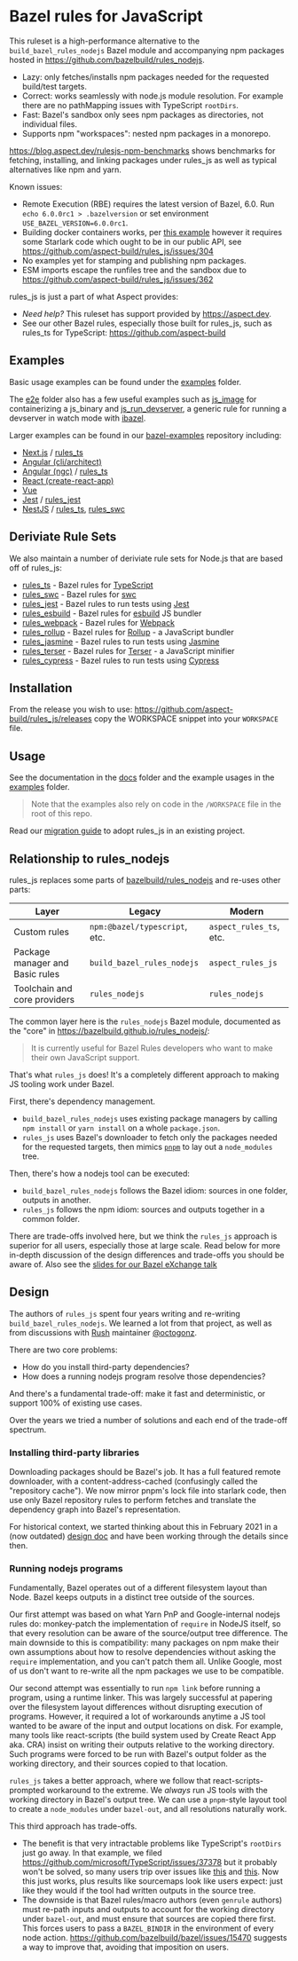# Bazel rules for JavaScript

This ruleset is a high-performance alternative to the `build_bazel_rules_nodejs` Bazel module and
accompanying npm packages hosted in https://github.com/bazelbuild/rules_nodejs.

-   Lazy: only fetches/installs npm packages needed for the requested build/test targets.
-   Correct: works seamlessly with node.js module resolution. For example there are no pathMapping issues with TypeScript `rootDirs`.
-   Fast: Bazel's sandbox only sees npm packages as directories, not individual files.
-   Supports npm "workspaces": nested npm packages in a monorepo.

<https://blog.aspect.dev/rulesjs-npm-benchmarks> shows benchmarks for fetching, installing, and linking packages under rules_js as well as typical alternatives like npm and yarn.

Known issues:

-   Remote Execution (RBE) requires the latest version of Bazel, 6.0. Run `echo 6.0.0rc1 > .bazelversion` or set environment `USE_BAZEL_VERSION=6.0.0rc1`.
-   Building docker containers works, per [this example](https://github.com/aspect-build/rules_js/tree/main/e2e/js_image) however it requires some Starlark code which ought to be in our public API, see https://github.com/aspect-build/rules_js/issues/304
-   No examples yet for stamping and publishing npm packages.
-   ESM imports escape the runfiles tree and the sandbox due to https://github.com/aspect-build/rules_js/issues/362

rules_js is just a part of what Aspect provides:

-   _Need help?_ This ruleset has support provided by https://aspect.dev.
-   See our other Bazel rules, especially those built for rules_js, such as rules_ts for TypeScript: https://github.com/aspect-build

## Examples

Basic usage examples can be found under the [examples](https://github.com/aspect-build/rules_js/tree/main/examples) folder.

The [e2e]() folder also has a few useful examples such as [js_image](https://github.com/aspect-build/rules_js/tree/main/e2e/js_image) for containerizing a js_binary and [js_run_devserver](https://github.com/aspect-build/rules_js/tree/main/e2e/js_run_devserver), a generic rule for running a devserver in watch mode with [ibazel](https://github.com/bazelbuild/bazel-watcher).

Larger examples can be found in our [bazel-examples]() repository including:

* [Next.js](https://github.com/aspect-build/bazel-examples/tree/main/next.js) / [rules_ts](https://github.com/aspect-build/rules_ts)
* [Angular (cli/architect)](https://github.com/aspect-build/bazel-examples/tree/main/angular)
* [Angular (ngc)](https://github.com/aspect-build/bazel-examples/tree/main/angular-ngc) / [rules_ts](https://github.com/aspect-build/rules_ts)
* [React (create-react-app)](https://github.com/aspect-build/bazel-examples/tree/main/react-cra)
* [Vue](https://github.com/aspect-build/bazel-examples/tree/main/vue)
* [Jest](https://github.com/aspect-build/bazel-examples/tree/main/jest) / [rules_jest](https://github.com/aspect-build/rules_jest)
* [NestJS](https://github.com/aspect-build/bazel-examples/tree/main/nestjs) / [rules_ts](https://github.com/aspect-build/rules_ts), [rules_swc](https://github.com/aspect-build/rules_swc)

## Deriviate Rule Sets

We also maintain a number of deriviate rule sets for Node.js that are based off of rules_js:

-   [rules_ts](https://github.com/aspect-build/rules_ts) - Bazel rules for [TypeScript](http://typescriptlang.org)
-   [rules_swc](https://github.com/aspect-build/rules_swc) - Bazel rules for [swc](https://swc.rs)
-   [rules_jest](https://github.com/aspect-build/rules_jest) - Bazel rules to run tests using [Jest](https://jestjs.io)
-   [rules_esbuild](https://github.com/aspect-build/rules_esbuild) - Bazel rules for [esbuild](https://esbuild.github.io) JS bundler
-   [rules_webpack](https://github.com/aspect-build/rules_webpack) - Bazel rules for [Webpack](https://webpack.js.org)
-   [rules_rollup](https://github.com/aspect-build/rules_rollup) - Bazel rules for [Rollup](https://rollupjs.org) - a JavaScript bundler
-   [rules_jasmine](https://github.com/aspect-build/rules_jasmine) - Bazel rules to run tests using [Jasmine](https://jasmine.github.io/)
-   [rules_terser](https://github.com/aspect-build/rules_terser) - Bazel rules for [Terser](https://terser.org) - a JavaScript minifier
-   [rules_cypress](https://github.com/aspect-build/rules_cypress) - Bazel rules to run tests using [Cypress](https://cypress.io)

## Installation

From the release you wish to use:
<https://github.com/aspect-build/rules_js/releases>
copy the WORKSPACE snippet into your `WORKSPACE` file.

## Usage

See the documentation in the [docs](docs/) folder and the example usages in the [examples](examples/) folder.

> Note that the examples also rely on code in the `/WORKSPACE` file in the root of this repo.

Read our [migration guide](docs/migrate.md) to adopt rules_js in an existing project.

## Relationship to rules_nodejs

rules_js replaces some parts of [bazelbuild/rules_nodejs](http://github.com/bazelbuild/rules_nodejs) and re-uses other parts:

| Layer                           | Legacy                        | Modern                  |
| ------------------------------- | ----------------------------- | ----------------------- |
| Custom rules                    | `npm:@bazel/typescript`, etc. | `aspect_rules_ts`, etc. |
| Package manager and Basic rules | `build_bazel_rules_nodejs`    | `aspect_rules_js`       |
| Toolchain and core providers    | `rules_nodejs`                | `rules_nodejs`          |

The common layer here is the `rules_nodejs` Bazel module, documented as the "core" in
https://bazelbuild.github.io/rules_nodejs/:

> It is currently useful for Bazel Rules developers who want to make their own JavaScript support.

That's what `rules_js` does! It's a completely different approach to making JS tooling work under Bazel.

First, there's dependency management.

-   `build_bazel_rules_nodejs` uses existing package managers by calling `npm install` or `yarn install` on a whole `package.json`.
-   `rules_js` uses Bazel's downloader to fetch only the packages needed for the requested targets, then mimics [`pnpm`](https://pnpm.io/) to lay out a `node_modules` tree.

Then, there's how a nodejs tool can be executed:

-   `build_bazel_rules_nodejs` follows the Bazel idiom: sources in one folder, outputs in another.
-   `rules_js` follows the npm idiom: sources and outputs together in a common folder.

There are trade-offs involved here, but we think the `rules_js` approach is superior for all users,
especially those at large scale. Read below for more in-depth discussion of the design differences
and trade-offs you should be aware of.
Also see the [slides for our Bazel eXchange talk](https://hackmd.io/@aspect/rules_js)

## Design

The authors of `rules_js` spent four years writing and re-writing `build_bazel_rules_nodejs`.
We learned a lot from that project, as well as from discussions with [Rush](https://rushjs.io/) maintainer [@octogonz](https://github.com/octogonz).

There are two core problems:

-   How do you install third-party dependencies?
-   How does a running nodejs program resolve those dependencies?

And there's a fundamental trade-off: make it fast and deterministic, or support 100% of existing use cases.

Over the years we tried a number of solutions and each end of the trade-off spectrum.

### Installing third-party libraries

Downloading packages should be Bazel's job. It has a full featured remote downloader, with a content-address-cached (confusingly called the "repository cache"). We now mirror pnpm's lock file
into starlark code, then use only Bazel repository rules to perform fetches and translate the
dependency graph into Bazel's representation.

For historical context, we started thinking about this in February 2021 in a (now outdated) [design doc](https://hackmd.io/gu2Nj0TKS068LKAf8KanuA)
and have been working through the details since then.

### Running nodejs programs

Fundamentally, Bazel operates out of a different filesystem layout than Node.
Bazel keeps outputs in a distinct tree outside of the sources.

Our first attempt was based on what Yarn PnP and Google-internal nodejs rules do:
monkey-patch the implementation of `require` in NodeJS itself,
so that every resolution can be aware of the source/output tree difference.
The main downside to this is compatibility: many packages on npm make their own assumptions about
how to resolve dependencies without asking the `require` implementation, and you can't patch them all.
Unlike Google, most of us don't want to re-write all the npm packages we use to be compatible.

Our second attempt was essentially to run `npm link` before running a program, using a runtime linker.
This was largely successful at papering over the filesystem layout differences without disrupting
execution of programs. However, it required a lot of workarounds anytime a JS tool wanted to be
aware of the input and output locations on disk. For example, many tools like react-scripts (the
build system used by Create React App aka. CRA) insist on writing their outputs relative to the
working directory. Such programs were forced to be run with Bazel's output folder as the working
directory, and their sources copied to that location.

`rules_js` takes a better approach, where we follow that react-scripts-prompted workaround to the
extreme. We _always_ run JS tools with the working directory in Bazel's output tree.
We can use a `pnpm`-style layout tool to create a `node_modules` under `bazel-out`, and all resolutions
naturally work.

This third approach has trade-offs.

-   The benefit is that very intractable problems like TypeScript's `rootDirs` just go away.
    In that example, we filed https://github.com/microsoft/TypeScript/issues/37378 but it probably
    won't be solved, so many users trip over issues like
    [this](https://github.com/bazelbuild/rules_nodejs/issues/3423) and
    [this](https://github.com/bazelbuild/rules_nodejs/issues/3421). Now this just works, plus results like sourcemaps look like users expect: just like they would if the tool had written outputs in the source tree.
-   The downside is that Bazel rules/macro authors (even `genrule` authors) must re-path
    inputs and outputs to account for the working directory under `bazel-out`,
    and must ensure that sources are copied there first.
    This forces users to pass a `BAZEL_BINDIR` in the environment of every node action.
    https://github.com/bazelbuild/bazel/issues/15470 suggests a way to improve that, avoiding that imposition on users.
